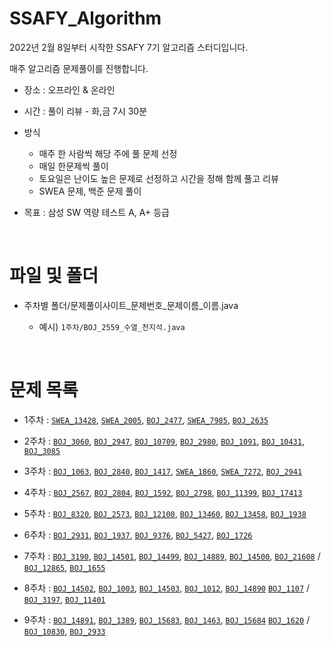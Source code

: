 # SSAFY_Algorithm

2022년 2월 8일부터 시작한 SSAFY 7기 알고리즘 스터디입니다.

매주 알고리즘 문제풀이를 진행합니다.

* 장소 : 오프라인 & 온라인
* 시간 : 풀이 리뷰 - 화,금 7시 30분
* 방식
  * 매주 한 사람씩 해당 주에 풀 문제 선정
  * 매일 한문제씩 풀이
  * 토요일은 난이도 높은 문제로 선정하고 시간을 정해 함께 풀고 리뷰
  * SWEA 문제, 백준 문제 풀이

* 목표 : 삼성 SW 역량 테스트 A, A+ 등급

<br>

# 파일 및 폴더
* 주차별 폴더/문제풀이사이트_문제번호_문제이름_이름.java

  * 예시) `1주차/BOJ_2559_수열_천지석.java`
  
  
  
<br>

# 문제 목록
* 1주차 : [`SWEA_13428`](https://swexpertacademy.com/main/code/problem/problemDetail.do?contestProbId=AX4EJPs68IkDFARe), [`SWEA_2005`](https://swexpertacademy.com/main/code/problem/problemDetail.do?contestProbId=AV5P0-h6Ak4DFAUq), [`BOJ_2477`](https://www.acmicpc.net/problem/2477), [`SWEA_7985`](https://swexpertacademy.com/main/code/problem/problemDetail.do?contestProbId=AWu1JmN6Js4DFASy), [`BOJ_2635`](https://www.acmicpc.net/problem/2635)

* 2주차 : [`BOJ_3060`](https://www.acmicpc.net/problem/3060), [`BOJ_2947`](https://www.acmicpc.net/problem/2947), [`BOJ_10709`](https://www.acmicpc.net/problem/10709), [`BOJ_2980`](https://www.acmicpc.net/problem/2980), [`BOJ_1091`](https://www.acmicpc.net/problem/1091), [`BOJ_10431`](https://www.acmicpc.net/problem/10431), [`BOJ_3085`](https://www.acmicpc.net/problem/3085)

* 3주차 : [`BOJ_1063`](https://www.acmicpc.net/problem/1063), [`BOJ_2840`](https://www.acmicpc.net/problem/2840), [`BOJ_1417`](https://www.acmicpc.net/problem/1417), [`SWEA_1860`](https://swexpertacademy.com/main/code/problem/problemDetail.do?contestProbId=AV5LsaaqDzYDFAXc), [`SWEA_7272`](https://swexpertacademy.com/main/code/problem/problemDetail.do?contestProbId=AWl0ZQ8qn7UDFAXz), [`BOJ_2941`](https://www.acmicpc.net/problem/2941)

* 4주차 : [`BOJ_2567`](https://www.acmicpc.net/problem/2567), [`BOJ_2804`](https://www.acmicpc.net/problem/2804), [`BOJ_1592`](https://www.acmicpc.net/problem/1592), [`BOJ_2798`](https://www.acmicpc.net/problem/2798), [`BOJ_11399`](https://www.acmicpc.net/problem/11399), [`BOJ_17413`](https://www.acmicpc.net/problem/17413)

* 5주차 : [`BOJ_8320`](https://www.acmicpc.net/problem/8320), [`BOJ_2573`](https://www.acmicpc.net/problem/2573), [`BOJ_12100`](https://www.acmicpc.net/problem/12100), [`BOJ_13460`](https://www.acmicpc.net/problem/13460), [`BOJ_13458`](https://www.acmicpc.net/problem/13458), [`BOJ_1938`](https://www.acmicpc.net/problem/1938)

* 6주차 : [`BOJ_2931`](https://www.acmicpc.net/problem/2931), [`BOJ_1937`](https://www.acmicpc.net/problem/1937), [`BOJ_9376`](https://www.acmicpc.net/problem/9376), [`BOJ_5427`](https://www.acmicpc.net/problem/5427), [`BOJ_1726`](https://www.acmicpc.net/problem/1726)

* 7주차 : [`BOJ_3190`](https://www.acmicpc.net/problem/3190), [`BOJ_14501`](https://www.acmicpc.net/problem/14501), [`BOJ_14499`](https://www.acmicpc.net/problem/14499), [`BOJ_14889`](https://www.acmicpc.net/problem/14889), [`BOJ_14500`](https://www.acmicpc.net/problem/14500), 
[`BOJ_21608`](https://www.acmicpc.net/problem/21608) / [`BOJ_12865`](https://www.acmicpc.net/problem/12865), 
[`BOJ_1655`](https://www.acmicpc.net/problem/1655)

* 8주차 : [`BOJ_14502`](https://www.acmicpc.net/problem/14502), [`BOJ_1003`](https://www.acmicpc.net/problem/1003), [`BOJ_14503`](https://www.acmicpc.net/problem/14503), [`BOJ_1012`](https://www.acmicpc.net/problem/1012), 
[`BOJ_14890`](https://www.acmicpc.net/problem/14890) [`BOJ_1107`](https://www.acmicpc.net/problem/1107) / 
[`BOJ_3197`](https://www.acmicpc.net/problem/3197), [`BOJ_11401`](https://www.acmicpc.net/problem/11401)

* 9주차 : [`BOJ_14891`](https://www.acmicpc.net/problem/14891), [`BOJ_1389`](https://www.acmicpc.net/problem/1389), [`BOJ_15683`](https://www.acmicpc.net/problem/15683), [`BOJ_1463`](https://www.acmicpc.net/problem/1463), 
[`BOJ_15684`](https://www.acmicpc.net/problem/15684) [`BOJ_1620`](https://www.acmicpc.net/problem/1620) / 
[`BOJ_10830`](https://www.acmicpc.net/problem/10830), [`BOJ_2933`](https://www.acmicpc.net/problem/2933)
